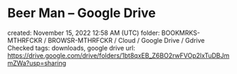# Beer Man – Google Drive

created: November 15, 2022 12:58 AM (UTC)
folder: BOOKMRKS-MTHRFCKR / BROWSR-MTHRFCKR / Cloud / Google Drive / Gdrive Checked
tags: downloads, google drive
url: https://drive.google.com/drive/folders/1bt8qxEB_Z6BO2rwFVOp2lxTuDBJmmZWa?usp=sharing
